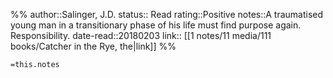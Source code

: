 %%
author::Salinger, J.D.
status:: Read
rating::Positive
notes::A traumatised young man in a transitionary phase of his life must find purpose again. Responsibility.
date-read::20180203
link:: [[1 notes/11 media/111 books/Catcher in the Rye, the|link]]
%%

`=this.notes`